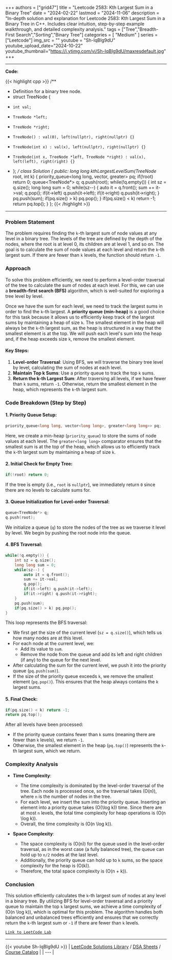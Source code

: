 
+++
authors = ["grid47"]
title = "Leetcode 2583: Kth Largest Sum in a Binary Tree"
date = "2024-02-22"
lastmod = "2024-11-06"
description = "In-depth solution and explanation for Leetcode 2583: Kth Largest Sum in a Binary Tree in C++. Includes clear intuition, step-by-step example walkthrough, and detailed complexity analysis."
tags = ["Tree","Breadth-First Search","Sorting","Binary Tree"]
categories = [
    "Medium"
]
series = ["Leetcode"]
img_src = ""
youtube = "Sh-IqBIg9dU"
youtube_upload_date="2024-10-22"
youtube_thumbnail="https://i.ytimg.com/vi/Sh-IqBIg9dU/maxresdefault.jpg"
+++



---
**Code:**

{{< highlight cpp >}}
/**
 * Definition for a binary tree node.
 * struct TreeNode {
 *     int val;
 *     TreeNode *left;
 *     TreeNode *right;
 *     TreeNode() : val(0), left(nullptr), right(nullptr) {}
 *     TreeNode(int x) : val(x), left(nullptr), right(nullptr) {}
 *     TreeNode(int x, TreeNode *left, TreeNode *right) : val(x), left(left), right(right) {}
 * };
 */
class Solution {
public:
    long long kthLargestLevelSum(TreeNode* root, int k) {
        priority_queue<long long, vector<long long>, greater<long long>> pq;
        if(!root) return 0;
        queue<TreeNode*> q;
        q.push(root);
        while(!q.empty()) {
            int sz = q.size();
            long long sum = 0;
            while(sz--) {
                auto it = q.front();
                sum += it->val;
                q.pop();
                if(it->left) q.push(it->left);
                if(it->right) q.push(it->right);
            }
            pq.push(sum);
            if(pq.size() > k) pq.pop();
        }
        if(pq.size() < k) return -1;
        return pq.top();
    }
};
{{< /highlight >}}
---

### Problem Statement

The problem requires finding the `k`-th largest sum of node values at any level in a binary tree. The levels of the tree are defined by the depth of the nodes, where the root is at level 0, its children are at level 1, and so on. The goal is to calculate the sum of node values at each level and return the `k`-th largest sum. If there are fewer than `k` levels, the function should return `-1`.

### Approach

To solve this problem efficiently, we need to perform a level-order traversal of the tree to calculate the sum of nodes at each level. For this, we can use a **breadth-first search (BFS)** algorithm, which is well-suited for exploring a tree level by level.

Once we have the sum for each level, we need to track the largest sums in order to find the `k`-th largest. A **priority queue (min-heap)** is a good choice for this task because it allows us to efficiently keep track of the largest sums by maintaining a heap of size `k`. The smallest element in the heap will always be the `k`-th largest sum, as the heap is structured in a way that the smallest element is at the top. We will push each level's sum into the heap and, if the heap exceeds size `k`, remove the smallest element.

#### Key Steps:
1. **Level-order Traversal**: Using BFS, we will traverse the binary tree level by level, calculating the sum of nodes at each level.
2. **Maintain Top k Sums**: Use a priority queue to track the top `k` sums.
3. **Return the k-th Largest Sum**: After traversing all levels, if we have fewer than `k` sums, return `-1`. Otherwise, return the smallest element in the heap, which represents the `k`-th largest sum.

### Code Breakdown (Step by Step)

#### 1. **Priority Queue Setup**:
```cpp
priority_queue<long long, vector<long long>, greater<long long>> pq;
```
Here, we create a min-heap (`priority_queue`) to store the sums of node values at each level. The `greater<long long>` comparator ensures that the smallest sum is at the top of the heap, which allows us to efficiently track the `k`-th largest sum by maintaining a heap of size `k`.

#### 2. **Initial Check for Empty Tree**:
```cpp
if(!root) return 0;
```
If the tree is empty (i.e., `root` is `nullptr`), we immediately return `0` since there are no levels to calculate sums for.

#### 3. **Queue Initialization for Level-order Traversal**:
```cpp
queue<TreeNode*> q;
q.push(root);
```
We initialize a queue (`q`) to store the nodes of the tree as we traverse it level by level. We begin by pushing the root node into the queue.

#### 4. **BFS Traversal**:
```cpp
while(!q.empty()) {
    int sz = q.size();
    long long sum = 0;
    while(sz--) {
        auto it = q.front();
        sum += it->val;
        q.pop();
        if(it->left) q.push(it->left);
        if(it->right) q.push(it->right);
    }
    pq.push(sum);
    if(pq.size() > k) pq.pop();
}
```
This loop represents the BFS traversal:
- We first get the size of the current level (`sz = q.size()`), which tells us how many nodes are at this level.
- For each node at the current level, we:
  - Add its value to `sum`.
  - Remove the node from the queue and add its left and right children (if any) to the queue for the next level.
- After calculating the sum for the current level, we push it into the priority queue (`pq.push(sum)`).
- If the size of the priority queue exceeds `k`, we remove the smallest element (`pq.pop()`). This ensures that the heap always contains the `k` largest sums.

#### 5. **Final Check**:
```cpp
if(pq.size() < k) return -1;
return pq.top();
```
After all levels have been processed:
- If the priority queue contains fewer than `k` sums (meaning there are fewer than `k` levels), we return `-1`.
- Otherwise, the smallest element in the heap (`pq.top()`) represents the `k`-th largest sum, which we return.

### Complexity Analysis

- **Time Complexity**:
  - The time complexity is dominated by the level-order traversal of the tree. Each node is processed once, so the traversal takes \(O(n)\), where `n` is the number of nodes in the tree.
  - For each level, we insert the sum into the priority queue. Inserting an element into a priority queue takes \(O(\log k)\) time. Since there are at most `n` levels, the total time complexity for heap operations is \(O(n \log k)\).
  - Overall, the time complexity is \(O(n \log k)\).

- **Space Complexity**:
  - The space complexity is \(O(n)\) for the queue used in the level-order traversal, as in the worst case (a fully balanced tree), the queue can hold up to `n/2` nodes at the last level.
  - Additionally, the priority queue can hold up to `k` sums, so the space complexity for the heap is \(O(k)\).
  - Therefore, the total space complexity is \(O(n + k)\).

### Conclusion

This solution efficiently calculates the `k`-th largest sum of nodes at any level in a binary tree. By utilizing BFS for level-order traversal and a priority queue to maintain the top `k` largest sums, we achieve a time complexity of \(O(n \log k)\), which is optimal for this problem. The algorithm handles both balanced and unbalanced trees efficiently and ensures that we correctly return the `k`-th largest sum or `-1` if there are fewer than `k` levels.

[`Link to LeetCode Lab`](https://leetcode.com/problems/kth-largest-sum-in-a-binary-tree/description/)

---
{{< youtube Sh-IqBIg9dU >}}
| [LeetCode Solutions Library](https://grid47.xyz/leetcode/) / [DSA Sheets](https://grid47.xyz/sheets/) / [Course Catalog](https://grid47.xyz/courses/) |
| --- |
